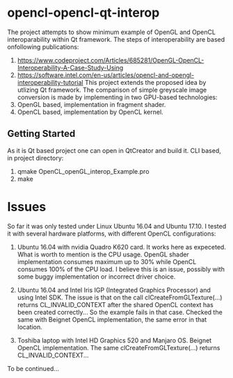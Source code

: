 # opencl-opencl-qt-interop
The project attempts to show minimum example of OpenGL and OpenCL interoparability within Qt framework. 
The steps of interoperability are based onfollowing publications:
1) https://www.codeproject.com/Articles/685281/OpenGL-OpenCL-Interoperability-A-Case-Study-Using
2) https://software.intel.com/en-us/articles/opencl-and-opengl-interoperability-tutorial
This project extends the proposed idea by utlizing Qt framework. The comparison of simple greyscale image conversion is made by implementing in two GPU-based technologies:
1) OpenGL based, implementation in fragment shader.
2) OpenCL based, implementation by OpenCL kernel.

## Getting Started
As it is Qt based project one can open in QtCreator and build it.
CLI based, in project directory:
1) qmake OpenCL_openGL_interop_Example.pro
2) make

# Issues
So far it was only tested under Linux Ubuntu 16.04 and Ubuntu 17.10.
I tested it with several hardware platforms, with different OpenCL configurations:

1) Ubuntu 16.04 with nvidia Quadro K620 card.
It works here as expeceted. What is worth to mention is the CPU usage. OpenGL shader implementation consumes maximum up to 30% while OpenCL consumes 100% of the CPU load. I believe this is an issue, possibly with some buggy implementation or incorrect driver choice.

2) Ubuntu 16.04 and Intel Iris IGP (Integrated Graphics Processor) and using Intel SDK.
The issue is that on the call clCreateFromGLTexture(...) returns CL_INVALID_CONTEXT after the shared OpenCL context has been created correctly... So the example fails in that case. 
Checked the same with Beignet OpenCL implementation, the same error in that location.

3) Toshiba laptop with Intel HD Graphics 520 and Manjaro OS.
Beignet OpenCL implementation. The same clCreateFromGLTexture(...) returns CL_INVALID_CONTEXT...

To be continued...
